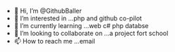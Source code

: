 - 👋 Hi, I’m @GithubBaller
- 👀 I’m interested in ...php and github co-pilot
- 🌱 I’m currently learning ...web c# php databse
- 💞️ I’m looking to collaborate on ...a project fort school
- 📫 How to reach me ...email

<!---
GithubBaller/GithubBaller is a ✨ special ✨ repository because its `README.md` (this file) appears on your GitHub profile.
You can click the Preview link to take a look at your changes.
--->
